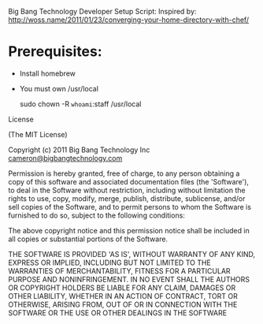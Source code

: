 Big Bang Technology Developer Setup Script:
Inspired by: http://woss.name/2011/01/23/converging-your-home-directory-with-chef/

# Prerequisites: 

* Install homebrew
* You must own /usr/local

    sudo chown -R `whoami`:staff /usr/local


License

(The MIT License)

Copyright (c) 2011 Big Bang Technology Inc <cameron@bigbangtechnology.com>

Permission is hereby granted, free of charge, to any person obtaining a copy of this software and associated documentation files (the 'Software'), to deal in the Software without restriction, including without limitation the rights to use, copy, modify, merge, publish, distribute, sublicense, and/or sell copies of the Software, and to permit persons to whom the Software is furnished to do so, subject to the following conditions:

The above copyright notice and this permission notice shall be included in all copies or substantial portions of the Software.

THE SOFTWARE IS PROVIDED 'AS IS', WITHOUT WARRANTY OF ANY KIND, EXPRESS OR IMPLIED, INCLUDING BUT NOT LIMITED TO THE WARRANTIES OF MERCHANTABILITY, FITNESS FOR A PARTICULAR PURPOSE AND NONINFRINGEMENT. IN NO EVENT SHALL THE AUTHORS OR COPYRIGHT HOLDERS BE LIABLE FOR ANY CLAIM, DAMAGES OR OTHER LIABILITY, WHETHER IN AN ACTION OF CONTRACT, TORT OR OTHERWISE, ARISING FROM, OUT OF OR IN CONNECTION WITH THE SOFTWARE OR THE USE OR OTHER DEALINGS IN THE SOFTWARE

